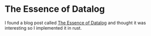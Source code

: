 # The Essence of Datalog
I found a blog post called [The Essence of Datalog](https://dodisturb.me/posts/2018-12-25-The-Essence-of-Datalog.html) and thought it was interesting so I implemented it in rust.